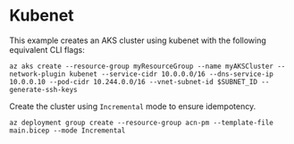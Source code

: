 # Kubenet

This example creates an AKS cluster using kubenet with the following equivalent CLI flags:

```
az aks create --resource-group myResourceGroup --name myAKSCluster --network-plugin kubenet --service-cidr 10.0.0.0/16 --dns-service-ip 10.0.0.10 --pod-cidr 10.244.0.0/16 --vnet-subnet-id $SUBNET_ID --generate-ssh-keys
```

Create the cluster using `Incremental` mode to ensure idempotency.
```
az deployment group create --resource-group acn-pm --template-file main.bicep --mode Incremental
```
